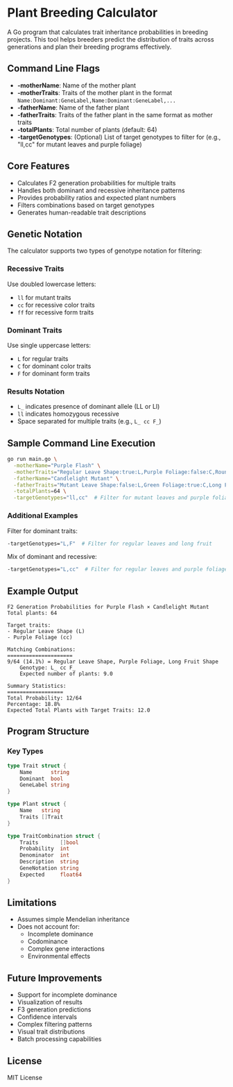 # Plant Breeding Calculator

A Go program that calculates trait inheritance probabilities in breeding projects. This tool helps breeders predict the distribution of traits across generations and plan their breeding programs effectively.

## Command Line Flags

- **-motherName**: Name of the mother plant
- **-motherTraits**: Traits of the mother plant in the format `Name:Dominant:GeneLabel,Name:Dominant:GeneLabel,...`
- **-fatherName**: Name of the father plant
- **-fatherTraits**: Traits of the father plant in the same format as mother traits
- **-totalPlants**: Total number of plants (default: 64)
- **-targetGenotypes**: (Optional) List of target genotypes to filter for (e.g., "ll,cc" for mutant leaves and purple foliage)

## Core Features

- Calculates F2 generation probabilities for multiple traits
- Handles both dominant and recessive inheritance patterns
- Provides probability ratios and expected plant numbers
- Filters combinations based on target genotypes
- Generates human-readable trait descriptions

## Genetic Notation

The calculator supports two types of genotype notation for filtering:

### Recessive Traits
Use doubled lowercase letters:
- `ll` for mutant traits
- `cc` for recessive color traits
- `ff` for recessive form traits

### Dominant Traits
Use single uppercase letters:
- `L` for regular traits
- `C` for dominant color traits
- `F` for dominant form traits

### Results Notation
- `L_` indicates presence of dominant allele (LL or Ll)
- `ll` indicates homozygous recessive
- Space separated for multiple traits (e.g., `L_ cc F_`)

## Sample Command Line Execution

```bash
go run main.go \
  -motherName="Purple Flash" \
  -motherTraits="Regular Leave Shape:true:L,Purple Foliage:false:C,Round Fruit Shape:false:F" \
  -fatherName="Candlelight Mutant" \
  -fatherTraits="Mutant Leave Shape:false:L,Green Foliage:true:C,Long Fruit Shape:true:F" \
  -totalPlants=64 \
  -targetGenotypes="ll,cc"  # Filter for mutant leaves and purple foliage
```

### Additional Examples

Filter for dominant traits:
```bash
-targetGenotypes="L,F"  # Filter for regular leaves and long fruit
```

Mix of dominant and recessive:
```bash
-targetGenotypes="L,cc"  # Filter for regular leaves and purple foliage
```

## Example Output

```
F2 Generation Probabilities for Purple Flash × Candlelight Mutant
Total plants: 64

Target traits:
- Regular Leave Shape (L)
- Purple Foliage (cc)

Matching Combinations:
=====================
9/64 (14.1%) = Regular Leave Shape, Purple Foliage, Long Fruit Shape
    Genotype: L_ cc F_
    Expected number of plants: 9.0

Summary Statistics:
==================
Total Probability: 12/64
Percentage: 18.8%
Expected Total Plants with Target Traits: 12.0
```

## Program Structure

### Key Types
```go
type Trait struct {
    Name      string
    Dominant  bool
    GeneLabel string
}

type Plant struct {
    Name   string
    Traits []Trait
}

type TraitCombination struct {
    Traits       []bool
    Probability  int
    Denominator  int
    Description  string
    GeneNotation string
    Expected     float64
}
```

## Limitations

- Assumes simple Mendelian inheritance
- Does not account for:
  - Incomplete dominance
  - Codominance
  - Complex gene interactions
  - Environmental effects

## Future Improvements

- Support for incomplete dominance
- Visualization of results
- F3 generation predictions
- Confidence intervals
- Complex filtering patterns
- Visual trait distributions
- Batch processing capabilities

## License

MIT License